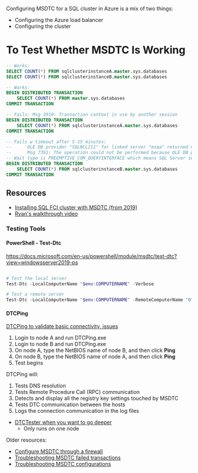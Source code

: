 Configuring MSDTC for a SQL cluster in Azure is a mix of two things: 
- Configuring the Azure load balancer
- Configuring the cluster

# To Test Whether MSDTC Is Working

```sql
-- Works:
SELECT COUNT(*) FROM sqlclusterinstanceA.master.sys.databases
SELECT COUNT(*) FROM sqlclusterinstanceB.master.sys.databases

-- Works:
BEGIN DISTRIBUTED TRANSACTION
	SELECT COUNT(*) FROM master.sys.databases
COMMIT TRANSACTION

-- Fails: Msg 3910: Transaction context in use by another session
BEGIN DISTRIBUTED TRANSACTION
	SELECT COUNT(*) FROM sqlclusterinstanceA.master.sys.databases
COMMIT TRANSACTION

-- Fails w timeout after 5-15 minutes: 
--		OLE DB provider "SQLNCLI11" for linked server "msqa" returned message "No transaction is active.".
--		Msg 7391: The operation could not be performed because OLE DB provider "SQLNCLI11" for linked server "msqa" was unable to begin a distributed transaction.
-- Wait type is PREEMPTIVE_COM_QUERYINTERFACE which means SQL Server sent a network call to the NIC/OS and is waiting for OS/NIC to respond. 
BEGIN DISTRIBUTED TRANSACTION
	SELECT COUNT(*) FROM sqlclusterinstanceB.master.sys.databases
COMMIT TRANSACTION

```

## Resources

- [Installing SQL FCI cluster with MSDTC (from 2019)](https://www.sqlservercentral.com/blogs/configure-sql-server-failover-cluster-instance-on-azure-virtual-machines-with-msdtc-sql-azure-msdtc)
- [Ryan's walkthrough video](https://www.youtube.com/watch?v=GS12sfOdC1o)

### Testing Tools

#### PowerShell - Test-Dtc

https://docs.microsoft.com/en-us/powershell/module/msdtc/test-dtc?view=windowsserver2019-ps

```powershell

# Test the local server
Test-Dtc -LocalComputerName "$env:COMPUTERNAME" -Verbose

# Test a remote server
Test-Dtc -LocalComputerName "$env:COMPUTERNAME" -RemoteComputerName "OtherServer" -ResourceManagerPort 17100 -Verbose
```

#### DTCPing

[DTCPing to validate basic connectivity, issues](https://www.microsoft.com/en-us/download/details.aspx?id=2868)

1. Login to node A and run DTCPing.exe
2. Login to node B and run DTCPing.exe
3. On node A, type the NetBIOS name of node B, and then click **Ping**
4. On node B, type the NetBIOS name of node A, and then click **Ping**
5. Test begins

DTCPing will:
1. Tests DNS resolution
2. Tests Remote Procedure Call (RPC) communication
3. Detects and display all the registry key settings touched by MSDTC
4. Tests DTC communication between the hosts
5. Logs the connection communication in the log files



- [DTCTester when you want to go deeper](https://www.microsoft.com/en-us/download/details.aspx?id=2868&ranMID=24542&ranEAID=TnL5HPStwNw&ranSiteID=TnL5HPStwNw-tlaMfOcAKzOyg32uEqp9Ag&epi=TnL5HPStwNw-tlaMfOcAKzOyg32uEqp9Ag&irgwc=1&OCID=AID2200057_aff_7593_1243925&tduid=%28ir__yd31nhn00wkfq3bhkk0sohzgke2xubrxr3pghrnh00%29%287593%29%281243925%29%28TnL5HPStwNw-tlaMfOcAKzOyg32uEqp9Ag%29%28%29&irclickid=_yd31nhn00wkfq3bhkk0sohzgke2xubrxr3pghrnh00) 
    - Only runs on one node

Older resources: 

- [Configure MSDTC through a firewall](https://docs.microsoft.com/en-us/troubleshoot/windows-server/application-management/configure-dtc-to-work-through-firewalls)
- [Troubleshooting MSDTC failed transactions](https://docs.microsoft.com/en-us/troubleshoot/windows/win32/cannot-start-transaction-ms-dtc)
- [Troubleshooting MSDTC configurations](https://docs.microsoft.com/en-us/biztalk/core/troubleshooting-problems-with-msdtc)
